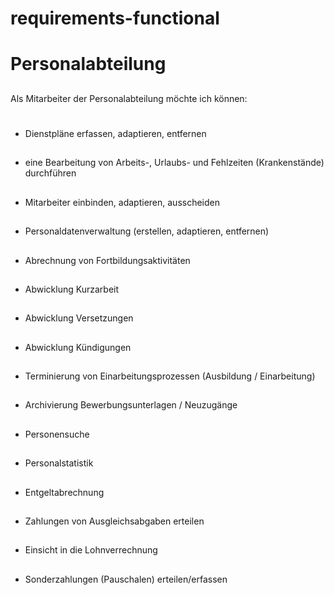 # requirements-functional
# Personalabteilung
##
Als Mitarbeiter der Personalabteilung möchte ich können:
#
-  Dienstpläne erfassen, adaptieren, entfernen
##
-  eine Bearbeitung von Arbeits-, Urlaubs- und Fehlzeiten (Krankenstände) durchführen
##
-  Mitarbeiter einbinden, adaptieren, ausscheiden
##
-  Personaldatenverwaltung (erstellen, adaptieren, entfernen)
##
-  Abrechnung von Fortbildungsaktivitäten
##
-  Abwicklung Kurzarbeit
##
-  Abwicklung Versetzungen
##
-  Abwicklung Kündigungen
##
-  Terminierung von Einarbeitungsprozessen (Ausbildung / Einarbeitung)
##
-  Archivierung Bewerbungsunterlagen / Neuzugänge
##
-  Personensuche
##
-  Personalstatistik
##
-  Entgeltabrechnung
##
-  Zahlungen von Ausgleichsabgaben erteilen
##
-  Einsicht in die Lohnverrechnung
##
-  Sonderzahlungen (Pauschalen) erteilen/erfassen
